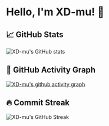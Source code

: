 # Hello, I'm XD-mu! 👋

## 📈 GitHub Stats

![XD-mu's GitHub stats](https://github-readme-stats.vercel.app/api?username=XD-mu&show_icons=true&theme=radical)

## 🌟 GitHub Activity Graph

[![XD-mu's github activity graph](https://activity-graph.herokuapp.com/graph?username=XD-mu&theme=xcode)](https://github.com/XD-mu)

## 🔥 Commit Streak

![XD-mu's GitHub Streak](https://github-readme-streak-stats.herokuapp.com/?user=XD-mu&theme=dark)
